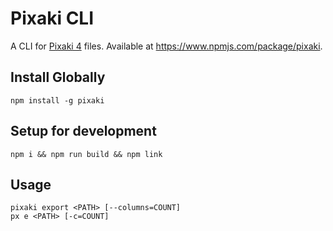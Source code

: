 # Pixaki CLI

A CLI for [Pixaki 4](https://pixaki.com/) files. Available at https://www.npmjs.com/package/pixaki.

## Install Globally

```
npm install -g pixaki
```

## Setup for development

```
npm i && npm run build && npm link
```

## Usage

```
pixaki export <PATH> [--columns=COUNT]
px e <PATH> [-c=COUNT]
```

